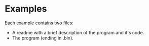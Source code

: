 # Examples #

Each example contains two files:


- A readme with a brief description of the program and it's code.
- The program (ending in .bin). 